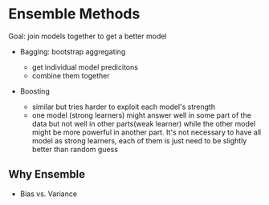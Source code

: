 # Ensemble Methods

Goal: join models together to get a better model

- Bagging: bootstrap aggregating
  - get individual model predicitons
  - combine them together

- Boosting
  - similar but tries harder to exploit each model's strength
  - one model (strong learners) might answer well in some part of the data but not well in other parts(weak learner) while the other model might be more powerful in another part. It's not necessary to have all model as strong learners, each of them is just need to be slightly better than random guess


## Why Ensemble

- Bias vs. Variance

